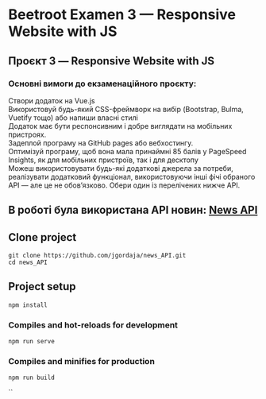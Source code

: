 # Beetroot Examen 3 — Responsive Website with JS

## Проєкт 3 — Responsive Website with JS

### Основні вимоги до екзаменаційного проєкту:

Створи додаток на Vue.js  
Використовуй будь-який  CSS-фреймворк на вибір (Bootstrap, Bulma, Vuetify тощо) або напиши власні стилі  
Додаток має бути респонсивним і добре виглядати на мобільних пристроях.  
Задеплой програму на GitHub pages або вебхостингу.  
Оптимізуй програму, щоб вона мала принаймні 85 балів у PageSpeed Insights, як для мобільних пристроїв, так і для десктопу  
Можеш використовувати будь-які додаткові джерела за потреби, реалізувати додатковий функціонал, використовуючи інші фічі обраного API — але це не обов’язково. Обери один із перелічених нижче API.  

## В роботі була використана API новин: [News API](https://newsapi.org/)

## Clone project
```
git clone https://github.com/jgordaja/news_API.git
cd news_API
```

## Project setup
```
npm install
```

### Compiles and hot-reloads for development
```
npm run serve
```

### Compiles and minifies for production
```
npm run build
```
``